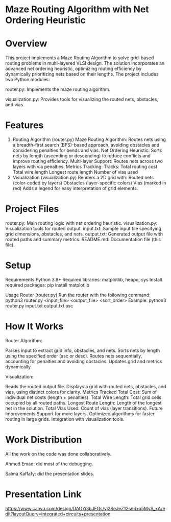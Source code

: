 #  Maze Routing Algorithm with Net Ordering Heuristic
# Overview
This project implements a Maze Routing Algorithm to solve grid-based routing problems in multi-layered VLSI design. The solution incorporates an advanced net ordering heuristic, optimizing routing efficiency by dynamically prioritizing nets based on their lengths. The project includes two Python modules:

router.py: Implements the maze routing algorithm.

visualization.py: Provides tools for visualizing the routed nets, obstacles, and vias.


# Features
1. Routing Algorithm (router.py)
Maze Routing Algorithm: Routes nets using a breadth-first search (BFS)-based approach, avoiding obstacles and considering penalties for bends and vias.
Net Ordering Heuristic: Sorts nets by length (ascending or descending) to reduce conflicts and improve routing efficiency.
Multi-layer Support: Routes nets across two layers with via penalties.
Metrics Tracking: Tracks:
Total routing cost
Total wire length
Longest route length
Number of vias used
2. Visualization (visualization.py)
Renders a 2D grid with:
Routed nets (color-coded by layers)
Obstacles (layer-specific colors)
Vias (marked in red)
Adds a legend for easy interpretation of grid elements.

# Project Files
router.py: Main routing logic with net ordering heuristic.
visualization.py: Visualization tools for routed output.
input.txt: Sample input file specifying grid dimensions, obstacles, and nets.
output.txt: Generated output file with routed paths and summary metrics.
README.md: Documentation file (this file).

# Setup
Requirements
Python 3.8+
Required libraries: matplotlib, heapq, sys
Install required packages:
      pip install matplotlib

Usage
Router (router.py)
Run the router with the following command:
      python3 router.py <input_file> <output_file> <sort_order>
Example: 
      python3 router.py input.txt output.txt asc

      


# How It Works

 Router Algorithm:

Parses input to extract grid info, obstacles, and nets.
Sorts nets by length using the specified order (asc or desc).
Routes nets sequentially, accounting for penalties and avoiding obstacles.
Updates grid and metrics dynamically.

 Visualization:

Reads the routed output file.
Displays a grid with routed nets, obstacles, and vias, using distinct colors for clarity.
Metrics Tracked
Total Cost: Sum of individual net costs (length + penalties).
Total Wire Length: Total grid cells occupied by all routed paths.
Longest Route Length: Length of the longest net in the solution.
Total Vias Used: Count of vias (layer transitions).
Future Improvements
Support for more layers.
Optimized algorithms for faster routing in large grids.
Integration with visualization tools.


# Work Distribution

All the work on the code was done collaboratively. 

Ahmed Emad: did most of the debugging.

Salma Kaffafy: did the presentation slides. 

# Presentation Link
https://www.canva.com/design/DAGYi3bJFGs/yj2SeJeZ12sn6xq5MyS_xA/edit?layoutQuery=integrated+circuits+presentation
